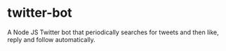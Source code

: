 # twitter-bot
A Node JS Twitter bot that periodically searches for tweets and then like, reply and follow automatically.
